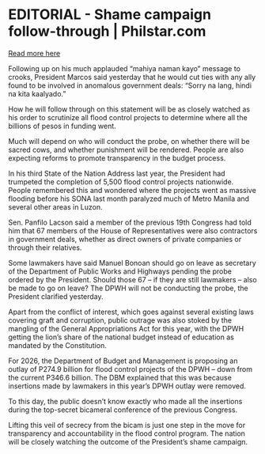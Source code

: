 # EDITORIAL - Shame campaign follow-through | Philstar.com

[Read more here](https://www.philstar.com/opinion/2025/08/05/2463130/editorial-shame-campaign-follow-through)

Following up on his much applauded “mahiya naman kayo” message to crooks, President Marcos said yesterday that he would cut ties with any ally found to be involved in anomalous government deals: “Sorry na lang, hindi na kita kaalyado.”

How he will follow through on this statement will be as closely watched as his order to scrutinize all flood control projects to determine where all the billions of pesos in funding went.

Much will depend on who will conduct the probe, on whether there will be sacred cows, and whether punishment will be rendered. People are also expecting reforms to promote transparency in the budget process.

In his third State of the Nation Address last year, the President had trumpeted the completion of 5,500 flood control projects nationwide. People remembered this and wondered where the projects went as massive flooding before his SONA last month paralyzed much of Metro Manila and several other areas in Luzon.

Sen. Panfilo Lacson said a member of the previous 19th Congress had told him that 67 members of the House of Representatives were also contractors in government deals, whether as direct owners of private companies or through their relatives.

Some lawmakers have said Manuel Bonoan should go on leave as secretary of the Department of Public Works and Highways pending the probe ordered by the President. Should those 67 – if they are still lawmakers – also be made to go on leave? The DPWH will not be conducting the probe, the President clarified yesterday.

Apart from the conflict of interest, which goes against several existing laws covering graft and corruption, public outrage was also stoked by the mangling of the General Appropriations Act for this year, with the DPWH getting the lion’s share of the national budget instead of education as mandated by the Constitution.

For 2026, the Department of Budget and Management is proposing an outlay of P274.9 billion for flood control projects of the DPWH – down from the current P346.6 billion. The DBM explained that this was because insertions made by lawmakers in this year’s DPWH outlay were removed.

To this day, the public doesn’t know exactly who made all the insertions during the top-secret bicameral conference of the previous Congress.

Lifting this veil of secrecy from the bicam is just one step in the move for transparency and accountability in the flood control program. The nation will be closely watching the outcome of the President’s shame campaign.